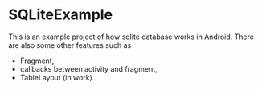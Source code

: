 # SQLiteExample
This is an example project of how sqlite database works in Android. There are also some other features such as 
* Fragment, 
* callbacks between activity and fragment, 
* TableLayout (in work)


